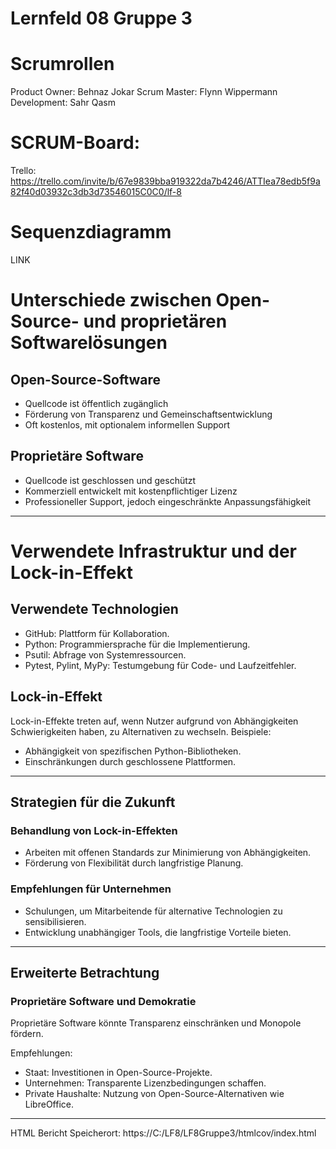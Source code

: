 # Lernfeld 08 Gruppe 3

# Scrumrollen
Product Owner: Behnaz Jokar          Scrum Master: Flynn Wippermann          Development: Sahr Qasm

# SCRUM-Board:

Trello: https://trello.com/invite/b/67e9839bba919322da7b4246/ATTIea78edb5f9a82f40d03932c3db3d73546015C0C0/lf-8

# Sequenzdiagramm

LINK

# Unterschiede zwischen Open-Source- und proprietären Softwarelösungen

## Open-Source-Software
- Quellcode ist öffentlich zugänglich
- Förderung von Transparenz und Gemeinschaftsentwicklung
- Oft kostenlos, mit optionalem informellen Support

## Proprietäre Software
- Quellcode ist geschlossen und geschützt
- Kommerziell entwickelt mit kostenpflichtiger Lizenz
- Professioneller Support, jedoch eingeschränkte Anpassungsfähigkeit

---

# Verwendete Infrastruktur und der Lock-in-Effekt

## Verwendete Technologien
- GitHub: Plattform für Kollaboration.
- Python: Programmiersprache für die Implementierung.
- Psutil: Abfrage von Systemressourcen.
- Pytest, Pylint, MyPy: Testumgebung  für  Code- und Laufzeitfehler.

## Lock-in-Effekt
Lock-in-Effekte treten auf, wenn Nutzer aufgrund von Abhängigkeiten Schwierigkeiten haben, zu Alternativen zu wechseln. Beispiele:
- Abhängigkeit von spezifischen Python-Bibliotheken.
- Einschränkungen durch geschlossene Plattformen.

---

## Strategien für die Zukunft

### Behandlung von Lock-in-Effekten
- Arbeiten mit offenen Standards zur Minimierung von Abhängigkeiten.
- Förderung von Flexibilität durch langfristige Planung.

### Empfehlungen für Unternehmen
- Schulungen, um Mitarbeitende für alternative Technologien zu sensibilisieren.
- Entwicklung unabhängiger Tools, die langfristige Vorteile bieten.

---

## Erweiterte Betrachtung

### Proprietäre Software und Demokratie
Proprietäre Software könnte Transparenz einschränken und Monopole fördern.

Empfehlungen:
- Staat: Investitionen in Open-Source-Projekte.
- Unternehmen: Transparente Lizenzbedingungen schaffen.
- Private Haushalte: Nutzung von Open-Source-Alternativen wie LibreOffice.

---



HTML Bericht Speicherort: https://C:/LF8/LF8Gruppe3/htmlcov/index.html
